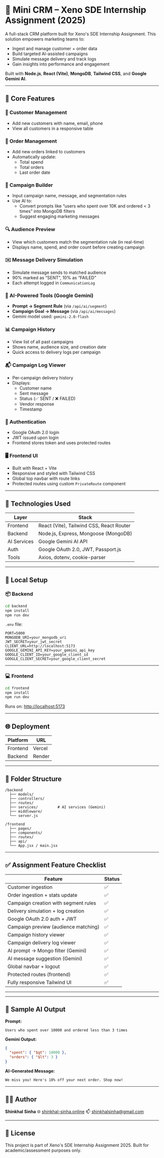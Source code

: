 # 🧠 Mini CRM – Xeno SDE Internship Assignment (2025)

A full-stack CRM platform built for Xeno's SDE Internship Assignment. This solution empowers marketing teams to:

- Ingest and manage customer + order data
- Build targeted AI-assisted campaigns
- Simulate message delivery and track logs
- Gain insights into performance and engagement

Built with **Node.js**, **React (Vite)**, **MongoDB**, **Tailwind CSS**, and **Google Gemini AI**.

---

## 🚀 Core Features

### 👥 Customer Management
- Add new customers with name, email, phone
- View all customers in a responsive table

### 🛒 Order Management
- Add new orders linked to customers
- Automatically update:
  - Total spend
  - Total orders
  - Last order date

### 📣 Campaign Builder
- Input campaign name, message, and segmentation rules
- Use AI to:
  - Convert prompts like “users who spent over 10K and ordered < 3 times” into MongoDB filters
  - Suggest engaging marketing messages

### 🔍 Audience Preview
- View which customers match the segmentation rule (in real-time)
- Displays name, spend, and order count before creating campaign

### ✉️ Message Delivery Simulation
- Simulate message sends to matched audience
- 90% marked as “SENT”, 10% as “FAILED”
- Each attempt logged in `CommunicationLog`

### 🧠 AI-Powered Tools (Google Gemini)
- **Prompt → Segment Rule** (via `/api/ai/segment`)
- **Campaign Goal → Message** (via `/api/ai/messages`)
- Gemini model used: `gemini-2.0-flash`

### 📊 Campaign History
- View list of all past campaigns
- Shows name, audience size, and creation date
- Quick access to delivery logs per campaign

### 📬 Campaign Log Viewer
- Per-campaign delivery history
- Displays:
  - Customer name
  - Sent message
  - Status (✅ SENT / ❌ FAILED)
  - Vendor response
  - Timestamp

### 🔐 Authentication
- Google OAuth 2.0 login
- JWT issued upon login
- Frontend stores token and uses protected routes

### 🖥️ Frontend UI
- Built with React + Vite
- Responsive and styled with Tailwind CSS
- Global top navbar with route links
- Protected routes using custom `PrivateRoute` component

---

## 🧪 Technologies Used

| Layer         | Stack                                     |
|--------------|--------------------------------------------|
| Frontend     | React (Vite), Tailwind CSS, React Router   |
| Backend      | Node.js, Express, Mongoose (MongoDB)       |
| AI Services  | Google Gemini AI API                       |
| Auth         | Google OAuth 2.0, JWT, Passport.js         |
| Tools        | Axios, dotenv, cookie-parser               |

---

## 🔧 Local Setup

### 📦 Backend
```bash
cd backend
npm install
npm run dev
````

`.env` file:

```env
PORT=5000
MONGODB_URI=your_mongodb_uri
JWT_SECRET=your_jwt_secret
CLIENT_URL=http://localhost:5173
GOOGLE_GEMINI_API_KEY=your_gemini_api_key
GOOGLE_CLIENT_ID=your_google_client_id
GOOGLE_CLIENT_SECRET=your_google_client_secret
```

---

### 💻 Frontend

```bash
cd frontend
npm install
npm run dev
```

Runs on: [http://localhost:5173](http://localhost:5173)

---

## 🌐 Deployment

| Platform | URL                  |
| -------- | -------------------- |
| Frontend | Vercel               |
| Backend  | Render               |

---

## 📁 Folder Structure

```
/backend
  ├── models/
  ├── controllers/
  ├── routes/
  ├── services/         # AI services (Gemini)
  ├── middleware/
  └── server.js

/frontend
  ├── pages/
  ├── components/
  ├── routes/
  ├── api/
  └── App.jsx / main.jsx
```

---

## ✅ Assignment Feature Checklist

| Feature                              | Status |
| ------------------------------------ | ------ |
| Customer ingestion                   | ✅      |
| Order ingestion + stats update       | ✅      |
| Campaign creation with segment rules | ✅      |
| Delivery simulation + log creation   | ✅      |
| Google OAuth 2.0 auth + JWT          | ✅      |
| Campaign preview (audience matching) | ✅      |
| Campaign history viewer              | ✅      |
| Campaign delivery log viewer         | ✅      |
| AI prompt → Mongo filter (Gemini)    | ✅      |
| AI message suggestion (Gemini)       | ✅      |
| Global navbar + logout               | ✅      |
| Protected routes (frontend)          | ✅      |
| Fully responsive Tailwind UI         | ✅      |

---

---

## 🧠 Sample AI Output

**Prompt:**

```
Users who spent over 10000 and ordered less than 3 times
```

**Gemini Output:**

```json
{
  "spent": { "$gt": 10000 },
  "orders": { "$lt": 3 }
}
```

**AI-Generated Message:**

```
We miss you! Here's 10% off your next order. Shop now!
```

---

## 👨‍💻 Author

**Shinkhal Sinha**
🌐 [shinkhal-sinha.online](https://shinkhal-sinha.online)
📫 [shinkhalsinha@gmail.com](mailto:shinkhalsinha@gmail.com)

---

## 📄 License

This project is part of Xeno's SDE Internship Assignment 2025.
Built for academic/assessment purposes only.


